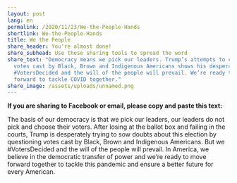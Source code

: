 ```yaml
---
layout: post
lang: en
permalink: /2020/11/23/We-the-People-Hands
shortlink: We-the-People-Hands
title: We the People
share_header: You're almost done!
share_subhead: Use these sharing tools to spread the word
share_text: "Democracy means we pick our leaders. Trump’s attempts to challenge
  votes cast by Black, Brown and Indigenous Americans shows his desperation.
  #VotersDecided and the will of the people will prevail. We’re ready to move
  forward to tackle COVID together."
share_image: /assets/uploads/unnamed.png
---
```

<!--StartFragment-->

**If you are sharing to Facebook or email, please copy and paste this text:**

The basis of our democracy is that we pick our leaders, our leaders do not pick and choose their voters. After losing at the ballot box and failing in the courts, Trump is desperately trying to sow doubts about this election by questioning votes cast by Black, Brown and Indigenous Americans. But we #VotersDecided and the will of the people will prevail. In America, we believe in the democratic transfer of power and we’re ready to move forward together to tackle this pandemic and ensure a better future for every American.

<!--EndFragment-->